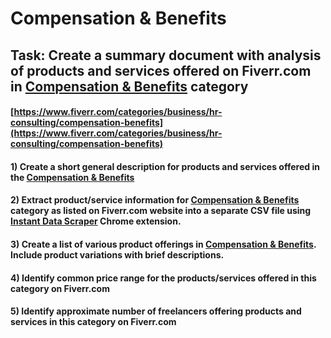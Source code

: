 # Compensation & Benefits
## Task: Create a summary document with analysis of products and services offered on Fiverr.com in [Compensation & Benefits](https://www.fiverr.com/categories/business/hr-consulting/compensation-benefits) category
#### [https://www.fiverr.com/categories/business/hr-consulting/compensation-benefits](https://www.fiverr.com/categories/business/hr-consulting/compensation-benefits)
#### 1) Create a short general description for products and services offered in the [Compensation & Benefits](https://www.fiverr.com/categories/business/hr-consulting/compensation-benefits)
#### 2) Extract product/service information for [Compensation & Benefits](https://www.fiverr.com/categories/business/hr-consulting/compensation-benefits) category as listed on Fiverr.com website into a separate CSV file using [Instant Data Scraper](https://chrome.google.com/webstore/detail/instant-data-scraper/ofaokhiedipichpaobibbnahnkdoiiah) Chrome extension.
#### 3) Create a list of various product offerings in [Compensation & Benefits](https://www.fiverr.com/categories/business/hr-consulting/compensation-benefits). Include product variations with brief descriptions.
#### 4) Identify common price range for the products/services offered in this category on Fiverr.com
#### 5) Identify approximate number of freelancers offering products and services in this category on Fiverr.com
